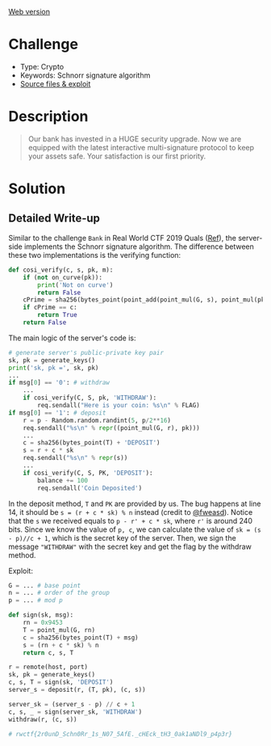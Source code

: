 
[Web version](https://x9453.github.io/2020/01/26/Real-World-CTF-Finals-2019-Bank2/)

# Challenge

* Type: Crypto
* Keywords: Schnorr signature algorithm
* [Source files & exploit](https://github.com/x9453/ctf-write-ups/tree/master/real-world-ctf-final-2019/Bank2/)

# Description

> Our bank has invested in a HUGE security upgrade. Now we are equipped with the latest interactive multi-signature protocol to keep your assets safe. Your satisfaction is our first priority.

# Solution

## Detailed Write-up

Similar to the challenge `Bank` in Real World CTF 2019 Quals ([Ref](https://ctftime.org/task/9225)), the server-side implements the Schnorr signature algorithm. The difference between these two implementations is the verifying function:

```python
def cosi_verify(c, s, pk, m):
    if (not on_curve(pk)):
        print('Not on curve')
        return False
    cPrime = sha256(bytes_point(point_add(point_mul(G, s), point_mul(pk, n-c))) + m)
    if cPrime == c:
        return True
    return False
```
The main logic of the server's code is:

```python
# generate server's public-private key pair
sk, pk = generate_keys()
print('sk, pk =', sk, pk)
...
if msg[0] == '0': # withdraw
    ...
    if cosi_verify(C, S, pk, 'WITHDRAW'):
        req.sendall("Here is your coin: %s\n" % FLAG)
if msg[0] == '1': # deposit
    r = p - Random.random.randint(5, p/2**16)
    req.sendall("%s\n" % repr((point_mul(G, r), pk)))
    ...
    c = sha256(bytes_point(T) + 'DEPOSIT')
    s = r + c * sk
    req.sendall("%s\n" % repr(s))
    ...
    if cosi_verify(C, S, PK, 'DEPOSIT'):
        balance += 100
        req.sendall('Coin Deposited')
```
In the deposit method, `T` and `PK` are provided by us. The bug happens at line 14, it should be `s = (r + c * sk) % n` instead (credit to [@fweasd](https://github.com/b04902036)). Notice that the `s` we received equals to `p - r' + c * sk`, where `r'` is around 240 bits. Since we know the value of `p, c`, we can calculate the value of `sk = (s - p)//c + 1`, which is the secret key of the server. Then, we sign the message `"WITHDRAW"` with the secret key and get the flag by the withdraw method.

Exploit:

```python
G = ... # base point
n = ... # order of the group
p = ... # mod p

def sign(sk, msg):
    rn = 0x9453
    T = point_mul(G, rn)
    c = sha256(bytes_point(T) + msg)
    s = (rn + c * sk) % n
    return c, s, T

r = remote(host, port)
sk, pk = generate_keys()
c, s, T = sign(sk, 'DEPOSIT')
server_s = deposit(r, (T, pk), (c, s))

server_sk = (server_s - p) // c + 1
c, s, _ = sign(server_sk, 'WITHDRAW')
withdraw(r, (c, s))

# rwctf{2r0unD_Schn0Rr_1s_N07_5AfE._cHEck_tH3_0ak1aNDl9_p4p3r}
```
